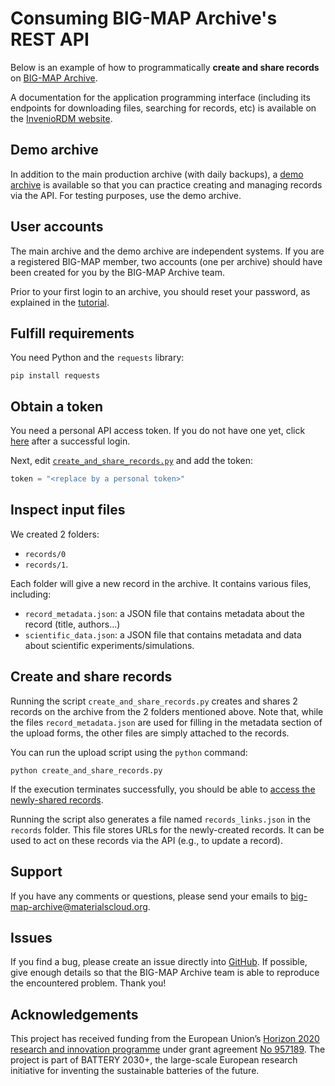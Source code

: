 # Consuming BIG-MAP Archive's REST API

Below is an example of how to programmatically <b>create and share records</b> on [BIG-MAP Archive](https://archive.big-map.eu/).

A documentation for the application programming interface (including its endpoints for downloading files, searching for records, etc) is available on the [InvenioRDM website](https://inveniordm.docs.cern.ch/reference/rest_api_drafts_records).

## Demo archive

In addition to the main production archive (with daily backups), 
a [demo archive](https://big-map-archive-demo.materialscloud.org/) is available so that you can practice creating and managing records via the API. 
For testing purposes, use the demo archive.

## User accounts

The main archive and the demo archive are independent systems. If you are a registered BIG-MAP member, two accounts (one per archive) should have been created for you by the BIG-MAP Archive team. 

Prior to your first login to an archive, you should reset your password, as explained in the [tutorial](https://github.com/materialscloud-org/big-map-archive/blob/master/user_training/getting_started_with_big-map-archive.md).

## Fulfill requirements

You need Python and the `requests` library:

```
pip install requests
```

## Obtain a token

You need a personal API access token. If you do not have one yet, click [here](https://big-map-archive-demo.materialscloud.org/account/settings/applications/tokens/new/) after a successful login.

Next, edit [`create_and_share_records.py`](create_and_share_records.py) and add the token:

```python
token = "<replace by a personal token>"
```

## Inspect input files

We created 2 folders:
- `records/0`
- `records/1`.

Each folder will give a new record in the archive. It contains various files, including:
- `record_metadata.json`: a JSON file that contains metadata about the record (title, authors...)
- `scientific_data.json`: a JSON file that contains metadata and data about scientific experiments/simulations.

## Create and share records

Running the script `create_and_share_records.py` creates and shares 2 records on the archive from the 2 folders mentioned above. 
Note that, while the files `record_metadata.json` are used for filling in the metadata section of the upload forms, the other files are simply attached to the records.

You can run the upload script using the `python` command:

```
python create_and_share_records.py
```

If the execution terminates successfully, you should be able to [access the newly-shared records](https://big-map-archive-demo.materialscloud.org/search).

Running the script also generates a file named `records_links.json` in the `records` folder. This file stores URLs for the newly-created records. It can be used to act on these records via the API (e.g., to update a record).

## Support

If you have any comments or questions, please send your emails to big-map-archive@materialscloud.org.

## Issues

If you find a bug, please create an issue directly into [GitHub](https://github.com/materialscloud-org/big-map-archive-api-examples/issues). If possible, give enough details so that the BIG-MAP Archive team is able to reproduce the encountered problem. Thank you!

## Acknowledgements

This project has received funding from the European Union’s [Horizon 2020 research and innovation programme](https://ec.europa.eu/programmes/horizon2020/en) under grant agreement [No 957189](https://cordis.europa.eu/project/id/957189). The project is part of BATTERY 2030+, the large-scale European research initiative for inventing the sustainable batteries of the future.



